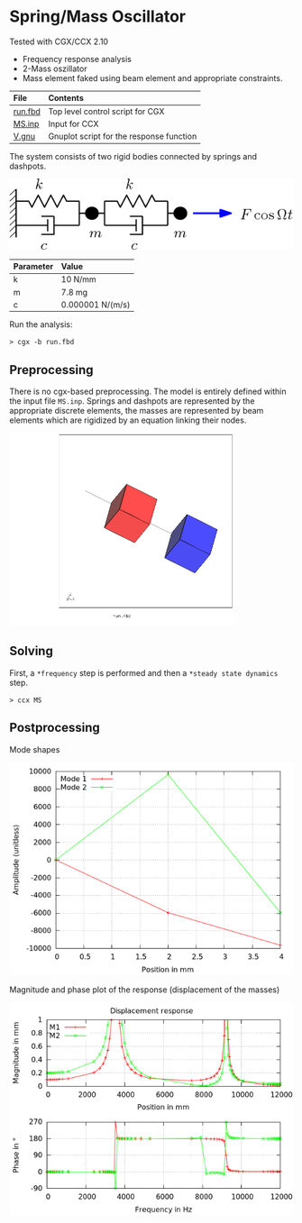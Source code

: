 # Spring/Mass Oscillator
Tested with CGX/CCX 2.10

+ Frequency response analysis
+ 2-Mass oszillator
+ Mass element faked using beam element and appropriate constraints.

| File                     | Contents                        |
| :-------------           | :-------------                  |
| [run.fbd](pre.fbd)       | Top level control script for CGX|
| [MS.inp](MS.inp)         | Input for CCX                   |
| [V.gnu](V.gnu)           | Gnuplot script for the response function  |

The system consists of two rigid bodies connected by springs and dashpots.

![](System.png)

| Parameter                | Value           |
| :-------------           | :-------------  |
| k                        | 10 N/mm         |
| m                        | 7.8 mg          |
| c                        | 0.000001 N/(m/s)|

Run the analysis:
```
> cgx -b run.fbd
```

## Preprocessing

There is no cgx-based preprocessing. The model is entirely defined within the input file `MS.inp`.
Springs and dashpots are represented by the appropriate discrete elements,
the masses are represented by beam elements which are rigidized by an equation linking their nodes.

<img src="mesh.png" width=400>

## Solving

First, a `*frequency` step is performed and then a `*steady state dynamics` step.
```
> ccx MS
```
## Postprocessing

Mode shapes

<img src="modes.png">


Magnitude and phase plot of the response (displacement of the masses)

<img src="V.png">
